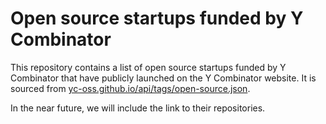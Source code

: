 # Open source startups funded by Y Combinator

This repository contains a list of open source startups funded by Y Combinator that have publicly launched on the Y Combinator website. It is sourced from [yc-oss.github.io/api/tags/open-source.json](https://yc-oss.github.io/api/tags/open-source.json).

In the near future, we will include the link to their repositories.

<!--start generated readme-->
<!--end generated readme-->
